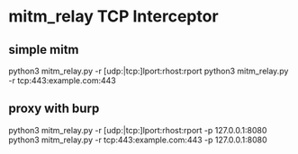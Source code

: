 # mitm_relay TCP Interceptor

## simple mitm
python3 mitm_relay.py -r [udp:|tcp:]lport:rhost:rport
python3 mitm_relay.py -r tcp:443:example.com:443

## proxy with burp
python3 mitm_relay.py -r [udp:|tcp:]lport:rhost:rport -p 127.0.0.1:8080
python3 mitm_relay.py -r tcp:443:example.com:443 -p 127.0.0.1:8080